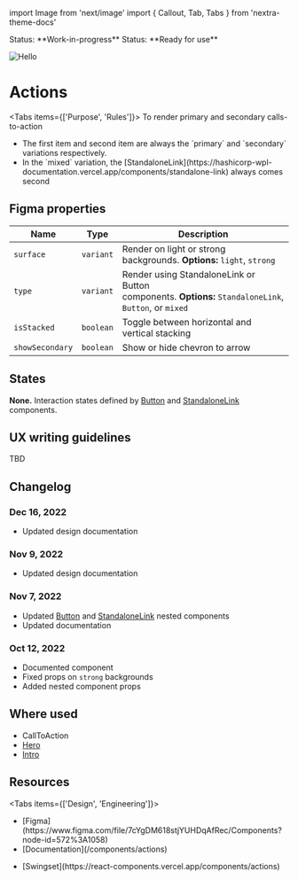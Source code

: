 import Image from 'next/image'
import { Callout, Tab, Tabs } from 'nextra-theme-docs'

<Callout type="default" emoji="🔴">
  Status: **Work-in-progress**
</Callout>

<Callout type="default" emoji="🟢">
  Status: **Ready for use**
</Callout>

<Image
  src="/images/preview/preview-actions@2x.png"
  alt="Hello"
  width={192}
  height={148}
/>

# Actions

<Tabs items={['Purpose', 'Rules']}>
<Tab>
To render primary and secondary calls-to-action
</Tab>
<Tab>

<ul><li>The first item and second item are always the `primary` and `secondary` variations respectively.</li><li>In the `mixed` variation, the [StandaloneLink](https://hashicorp-wpl-documentation.vercel.app/components/standalone-link) always comes second</li></ul>

 </Tab>
   </Tabs>

## Figma properties

| Name            | Type      | Description                                                                                           |
| --------------- | --------- | ----------------------------------------------------------------------------------------------------- |
| `surface`       | `variant` | Render on light or strong backgrounds. **Options:** `light`, `strong`                                 |
| `type`          | `variant` | Render using StandaloneLink or Button components. **Options:** `StandaloneLink`, `Button`, or `mixed` |
| `isStacked`     | `boolean` | Toggle between horizontal and vertical stacking                                                       |
| `showSecondary` | `boolean` | Show or hide chevron to arrow                                                                         |

## States

**None.** Interaction states defined by [Button](https://hashicorp-wpl-documentation.vercel.app/components/button) and [StandaloneLink](https://hashicorp-wpl-documentation.vercel.app/components/standalone-link) components.

## UX writing guidelines

TBD

## Changelog

### Dec 16, 2022

- Updated design documentation

### Nov 9, 2022

- Updated design documentation

### Nov 7, 2022

- Updated [Button](https://hashicorp-wpl-documentation.vercel.app/components/button/primary) and [StandaloneLink](https://hashicorp-wpl-documentation.vercel.app/components/standalone-link) nested components
- Updated documentation

### Oct 12, 2022

- Documented component
- Fixed props on `strong` backgrounds
- Added nested component props

## Where used

- CallToAction
- [Hero](/patterns/hero)
- [Intro](/components/intro)

## Resources

<Tabs items={['Design', 'Engineering']}>
<Tab>

<ul>
<li>[Figma](https://www.figma.com/file/7cYgDM618stjYUHDqAfRec/Components?node-id=572%3A1058)</li>
<li>[Documentation](/components/actions)</li>
</ul>
</Tab>
<Tab>
<ul><li>[Swingset](https://react-components.vercel.app/components/actions)</li></ul>
</Tab>
</Tabs>
